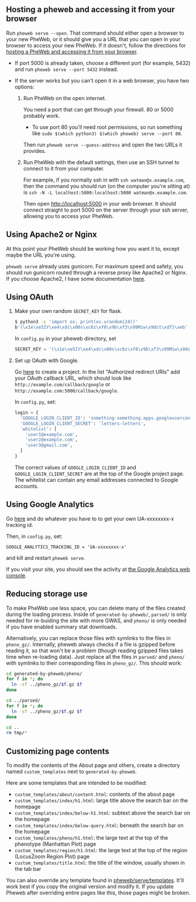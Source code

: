 ## Hosting a pheweb and accessing it from your browser

Run `pheweb serve --open`.  That command should either open a browser to your new PheWeb, or it should give you a URL that you can open in your browser to access your new PheWeb.  If it doesn't, follow the directions for [hosting a PheWeb and accessing it from your browser](etc/detailed-webserver-instructions.md).

- If port 5000 is already taken, choose a different port (for example, 5432) and run `pheweb serve --port 5432` instead.

- If the server works but you can't open it in a web browser, you have two options:

  1. Run PheWeb on the open internet.

     You need a port that can get through your firewall. 80 or 5000 probably work.

     - To use port 80 you'll need root permissions, so run something like  `sudo $(which python3) $(which pheweb) serve --port 80`.

     Then run `pheweb serve --guess-address` and open the two URLs it provides.

  2. Run PheWeb with the default settings, then use an SSH tunnel to connect to it from your computer.

     For example, if you normally ssh in with `ssh watman@x.example.com`, then the command you should run (on the computer you're sitting at) is `ssh -N -L localhost:5000:localhost:5000 watman@x.example.com`.

     Then open <http://localhost:5000> in your web browser.  It should connect straight to port 5000 on the server through your ssh server, allowing you to access your PheWeb.



## Using Apache2 or Nginx

At this point your PheWeb should be working how you want it to, except maybe the URL you're using.

`pheweb serve` already uses gunicorn. For maximum speed and safety, you should run gunicorn routed through a reverse proxy like Apache2 or Nginx. If you choose Apache2, I have some documentation [here](detailed-apache2-instructions/README.md).



## Using OAuth

1. Make your own random `SECRET_KEY` for flask.

   ```bash
   $ python3 -c 'import os; print(os.urandom(24))'
   b'(\x1e\xe5IY\xe4\xdc\x00s\xc6z\xf8\x9b\xf3\x99Miw\x9dct\xdf}\xeb'
   ```

   In `config.py` in your pheweb directory, set

   ```python
   SECRET_KEY = '(\x1e\xe5IY\xe4\xdc\x00s\xc6z\xf8\x9b\xf3\x99Miw\x9dct\xdf}\xeb'
   ```

2. Set up OAuth with Google.

   Go [here](https://console.developers.google.com/apis/credentials) to create a project.
   In the list "Authorized redirect URIs" add your OAuth callback URL, which should look like `http://example.com/callback/google` or `http://example.com:5000/callback/google`.

   In `config.py`, set:

   ```python
   login = {
     'GOOGLE_LOGIN_CLIENT_ID': 'something-something.apps.googleusercontent.com',
     'GOOGLE_LOGIN_CLIENT_SECRET': 'letters-letters',
     'whitelist': [
       'user1@example.com',
       'user2@example.com',
       'user3@gmail.com',
     ]
   }
   ```

   The correct values of `GOOGLE_LOGIN_CLIENT_ID` and `GOOGLE_LOGIN_CLIENT_SECRET` are at the top of the Google project page.  The whitelist can contain any email addresses connected to Google accounts.



## Using Google Analytics

Go [here](https://analytics.google.com/analytics/web) and do whatever you have to to get your own UA-xxxxxxxx-x tracking id.

Then, in `config.py`, set:

```
GOOGLE_ANALYTICS_TRACKING_ID = 'UA-xxxxxxxx-x'
```

and kill and restart `pheweb serve`.

If you visit your site, you should see the activity at [the Google Analytics web console](https://analytics.google.com/analytics/web).


## Reducing storage use
To make PheWeb use less space, you can delete many of the files created during the loading process.
Inside of `generated-by-pheweb/`, `parsed/` is only needed for re-buiding the site with more GWAS, and `pheno/` is only needed if you have enabled summary stat downloads.

Alternatively, you can replace those files with symlinks to the files in `pheno_gz/`.
Internally, pheweb always checks if a file is gzipped before reading it, so that won't be a problem (though reading gzipped files takes time when re-loading data).
Just replace all the files in `parsed/` and `pheno/` with symlinks to their corresponding files in `pheno_gz/`.
This should work:

```bash
cd generated-by-pheweb/pheno/
for f in *; do
  ln -sf ../pheno_gz/$f.gz $f
done

cd ../parsed/
for f in *; do
  ln -sf ../pheno_gz/$f.gz $f
done

cd ..
rm tmp/*
```

## Customizing page contents
To modify the contents of the About page and others, create a directory named `custom_templates` next to `generated-by-pheweb`.

Here are some templates that are intended to be modified:

- `custom_templates/about/content.html`: contents of the about page
- `custom_templates/index/h1.html`: large title above the search bar on the homepage
-  `custom_templates/index/below-h1.html`: subtext above the search bar on the homepage
- `custom_templates/index/below-query.html`: beneath the search bar on the homepage
- `custom_templates/pheno/h1.html`: the large text at the top of the phenotype (Manhattan Plot) page
- `custom_templates/region/h1.html`: the large text at the top of the region (LocusZoom Region Plot) page
- `custom_templates/title.html`: the title of the window, usually shown in the tab bar

You can also override any template found in [pheweb/serve/templates](https://github.com/statgen/pheweb/tree/master/pheweb/serve/templates).  It'll work best if you copy the original version and modify it.  If you update Pheweb after overriding entire pages like this, those pages might be broken.

